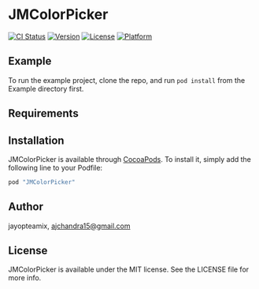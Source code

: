 # JMColorPicker

[![CI Status](http://img.shields.io/travis/jayopteamix/JMColorPicker.svg?style=flat)](https://travis-ci.org/jayopteamix/JMColorPicker)
[![Version](https://img.shields.io/cocoapods/v/JMColorPicker.svg?style=flat)](http://cocoapods.org/pods/JMColorPicker)
[![License](https://img.shields.io/cocoapods/l/JMColorPicker.svg?style=flat)](http://cocoapods.org/pods/JMColorPicker)
[![Platform](https://img.shields.io/cocoapods/p/JMColorPicker.svg?style=flat)](http://cocoapods.org/pods/JMColorPicker)

## Example

To run the example project, clone the repo, and run `pod install` from the Example directory first.

## Requirements

## Installation

JMColorPicker is available through [CocoaPods](http://cocoapods.org). To install
it, simply add the following line to your Podfile:

```ruby
pod "JMColorPicker"
```

## Author

jayopteamix, ajchandra15@gmail.com

## License

JMColorPicker is available under the MIT license. See the LICENSE file for more info.
